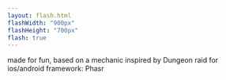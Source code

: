 ```yaml
---
layout: flash.html
flashWidth: "900px"
flashHeight: "700px"
flash: true
---
```

made for fun, based on a mechanic inspired by Dungeon raid for ios/android
framework: Phasr
